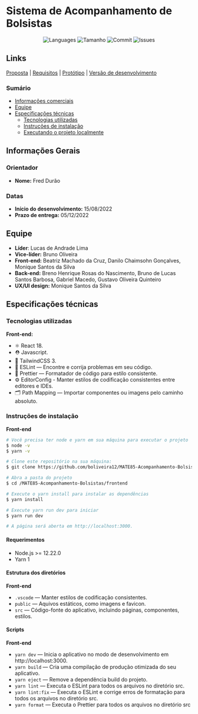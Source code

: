 # Sistema de Acompanhamento de Bolsistas

<p align="center"> 
    <img alt = "Languages" src="https://img.shields.io/github/languages/count/boliveira12/MATE85-Acompanhamento-Bolsistas">
    <img alt = "Tamanho" src="https://img.shields.io/github/repo-size/boliveira12/MATE85-Acompanhamento-Bolsistas">
    <img alt = "Commit" src="https://img.shields.io/github/last-commit/boliveira12/MATE85-Acompanhamento-Bolsistas">
    <img alt = "Issues" src="https://img.shields.io/github/issues/moniquedsilva/moviebox">
</p>

## Links
[Proposta](https://docs.google.com/presentation/d/1ZFmNTl_J1z1zFfDj0APUG5PGdL459QwKcUtnf4H48xU/edit#slide=id.ge7debf7083_0_0) | 
[Requisitos](https://docs.google.com/spreadsheets/d/1mP9sHRCpoDyPzAqeXPOXbrTp8NNgGUztj0FgI-nQb7k/edit?usp=sharing) | 
[Protótipo](https://www.figma.com/file/c2RJlrC3kbbUfr1EI1tzdL/MATE85-Equipe2?node-id=0%3A1) | 
[Versão de desenvolvimento](https://aux-bolsistas.netlify.app/)

### Sumário

-   [Informações comerciais](#informações-comerciais)
-   [Equipe](#equipe)
-   [Especificações técnicas](#especificações-técnicas)
    -   [Tecnologias utilizadas](#tecnologias-utilizadas)
    -   [Instruções de instalação](#instruções-de-instalação)
    -   [Executando o projeto localmente](#executando-o-projeto-localmente)

## Informações Gerais

### Orientador

-   **Nome:** Fred Durão

### Datas

-   **Início do desenvolvimento:** 15/08/2022
-   **Prazo de entrega:** 05/12/2022

## Equipe

-   **Líder**: Lucas de Andrade Lima
-   **Vice-líder:** Bruno Oliveira
-   **Front-end:** Beatriz Machado da Cruz, Danilo Chaimsohn Gonçalves, Monique Santos da Silva
-   **Back-end:** Breno Henrique Rosas do Nascimento, Bruno de Lucas Santos Barbosa, Gabriel Macedo, Gustavo Oliveira Quinteiro
-   **UX/UI design:** Monique Santos da Silva

## Especificações técnicas

### Tecnologias utilizadas

**Front-end:**
-   ⚛️ React 18.
-   ⛑ Javascript.
-   💅 TailwindCSS 3.
-   📏 ESLint — Encontre e corrija problemas em seu código.
-   💖 Prettier — Formatador de código para estilo consistente.
-   ⚙️ EditorConfig - Manter estilos de codificação consistentes entre editores e IDEs.
-   🗂 Path Mapping — Importar componentes ou imagens pelo caminho absoluto.

### Instruções de instalação

**Front-end**
```bash
# Você precisa ter node e yarn em sua máquina para executar o projeto
$ node -v
$ yarn -v

# Clone este repositório na sua máquina:
$ git clone https://github.com/boliveira12/MATE85-Acompanhamento-Bolsistas.git

# Abra a pasta do projeto
$ cd /MATE85-Acompanhamento-Bolsistas/frontend

# Execute o yarn install para instalar as dependências
$ yarn install

# Execute yarn run dev para iniciar
$ yarn run dev

# A página será aberta em http://localhost:3000.
```

#### Requerimentos

-   Node.js >= 12.22.0
-   Yarn 1

#### Estrutura dos diretórios

**Front-end**
-   `.vscode` — Manter estilos de codificação consistentes.
-   `public` — Aquivos estáticos, como imagens e favicon.
-   `src` — Código-fonte do aplicativo, incluindo páginas, componentes, estilos.

#### Scripts

**Front-end**
-   `yarn dev` — Inicia o aplicativo no modo de desenvolvimento em http://localhost:3000.
-   `yarn build` — Cria uma compilação de produção otimizada do seu aplicativo.
-   `yarn eject` — Remove a dependência build do projeto.
-   `yarn lint` — Executa o ESLint para todos os arquivos no diretório src.
-   `yarn lint:fix` — Executa o ESLint e corrige erros de formatação para todos os arquivos no diretório src.
-   `yarn format` — Executa o Prettier para todos os arquivos no diretório src
